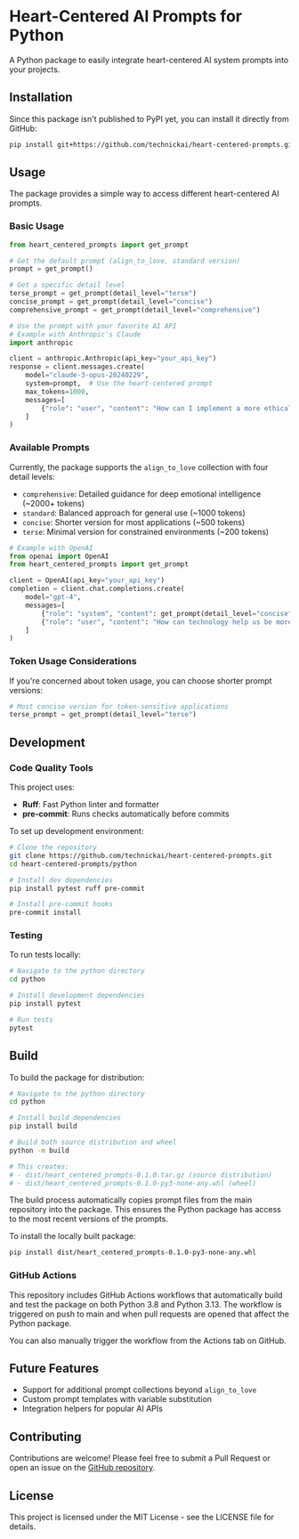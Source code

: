 # Heart-Centered AI Prompts for Python

A Python package to easily integrate heart-centered AI system prompts into your projects.

## Installation

Since this package isn't published to PyPI yet, you can install it directly from GitHub:

```bash
pip install git+https://github.com/technickai/heart-centered-prompts.git#subdirectory=python
```

## Usage

The package provides a simple way to access different heart-centered AI prompts.

### Basic Usage

```python
from heart_centered_prompts import get_prompt

# Get the default prompt (align_to_love, standard version)
prompt = get_prompt()

# Get a specific detail level
terse_prompt = get_prompt(detail_level="terse")
concise_prompt = get_prompt(detail_level="concise")
comprehensive_prompt = get_prompt(detail_level="comprehensive")

# Use the prompt with your favorite AI API
# Example with Anthropic's Claude
import anthropic

client = anthropic.Anthropic(api_key="your_api_key")
response = client.messages.create(
    model="claude-3-opus-20240229",
    system=prompt,  # Use the heart-centered prompt
    max_tokens=1000,
    messages=[
        {"role": "user", "content": "How can I implement a more ethical approach to AI?"}
    ]
)
```

### Available Prompts

Currently, the package supports the `align_to_love` collection with four detail levels:

- `comprehensive`: Detailed guidance for deep emotional intelligence (~2000+ tokens)
- `standard`: Balanced approach for general use (~1000 tokens)
- `concise`: Shorter version for most applications (~500 tokens)
- `terse`: Minimal version for constrained environments (~200 tokens)

```python
# Example with OpenAI
from openai import OpenAI
from heart_centered_prompts import get_prompt

client = OpenAI(api_key="your_api_key")
completion = client.chat.completions.create(
    model="gpt-4",
    messages=[
        {"role": "system", "content": get_prompt(detail_level="concise")},
        {"role": "user", "content": "How can technology help us be more compassionate?"}
    ]
)
```

### Token Usage Considerations

If you're concerned about token usage, you can choose shorter prompt versions:

```python
# Most concise version for token-sensitive applications
terse_prompt = get_prompt(detail_level="terse")
```

## Development

### Code Quality Tools

This project uses:

- **Ruff**: Fast Python linter and formatter
- **pre-commit**: Runs checks automatically before commits

To set up development environment:

```bash
# Clone the repository
git clone https://github.com/technickai/heart-centered-prompts.git
cd heart-centered-prompts/python

# Install dev dependencies
pip install pytest ruff pre-commit

# Install pre-commit hooks
pre-commit install
```

### Testing

To run tests locally:

```bash
# Navigate to the python directory
cd python

# Install development dependencies
pip install pytest

# Run tests
pytest
```

## Build

To build the package for distribution:

```bash
# Navigate to the python directory
cd python

# Install build dependencies
pip install build

# Build both source distribution and wheel
python -m build

# This creates:
# - dist/heart_centered_prompts-0.1.0.tar.gz (source distribution)
# - dist/heart_centered_prompts-0.1.0-py3-none-any.whl (wheel)
```

The build process automatically copies prompt files from the main repository into the package.
This ensures the Python package has access to the most recent versions of the prompts.

To install the locally built package:

```bash
pip install dist/heart_centered_prompts-0.1.0-py3-none-any.whl
```

### GitHub Actions

This repository includes GitHub Actions workflows that automatically build and test the package on both Python 3.8 and Python 3.13. The workflow is triggered on push to main and when pull requests are opened that affect the Python package.

You can also manually trigger the workflow from the Actions tab on GitHub.

## Future Features

- Support for additional prompt collections beyond `align_to_love`
- Custom prompt templates with variable substitution
- Integration helpers for popular AI APIs

## Contributing

Contributions are welcome! Please feel free to submit a Pull Request or open an issue on the [GitHub repository](https://github.com/technickai/heart-centered-prompts).

## License

This project is licensed under the MIT License - see the LICENSE file for details.
